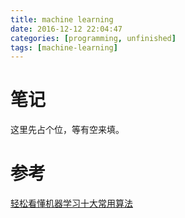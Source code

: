 ```yaml
---
title: machine learning
date: 2016-12-12 22:04:47
categories: [programming, unfinished]
tags: [machine-learning]
---
```


# 笔记

这里先占个位，等有空来填。

# 参考

[轻松看懂机器学习十大常用算法](http://blog.jobbole.com/108395/?utm_source=blog.jobbole.com&utm_medium=relatedPosts)
